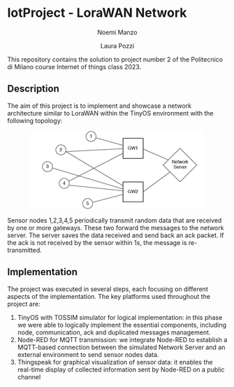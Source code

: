 # IotProject - LoraWAN Network

<p align="center">
Noemi Manzo
<p align="center">
Laura Pozzi



This repository contains the solution to project number 2 of the Politecnico di Milano course Internet of things class 2023. 

## Description 

The aim of this project is to implement and showcase a network architecture similar to LoraWAN within the TinyOS environment with the following topology:

<p align="center">
  <img src="Images/network.png" />
</p>

Sensor nodes 1,2,3,4,5 periodically transmit random data that are received by one or more gateways. These two forward the messages to the network server. The server saves the data received and send back an ack packet. If the ack is not received by the sensor within 1s, the message is re-transmitted.  

## Implementation

The project was executed in several steps, each focusing on different aspects of the implementation. The key platforms used throughout the project are:

1. TinyOS with TOSSIM simulator for logical implementation: in this phase we were able to logically implement the essential components, including node, communication, ack and duplicated messages management.
2. Node-RED for MQTT transmission: we integrate Node-RED to establish a MQTT-based connection between the simulated Network Server and an external environment to send sensor nodes data.
3. Thingspeak for graphical visualization of sensor data: it enables the real-time display of collected information sent by Node-RED on a public channel

